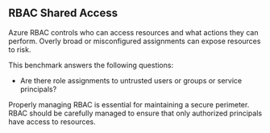 ## RBAC Shared Access

Azure RBAC controls who can access resources and what actions they can perform. Overly broad or misconfigured assignments can expose resources to risk.

This benchmark answers the following questions:

- Are there role assignments to untrusted users or groups or service principals?

Properly managing RBAC is essential for maintaining a secure perimeter. RBAC should be carefully managed to ensure that only authorized principals have access to resources.